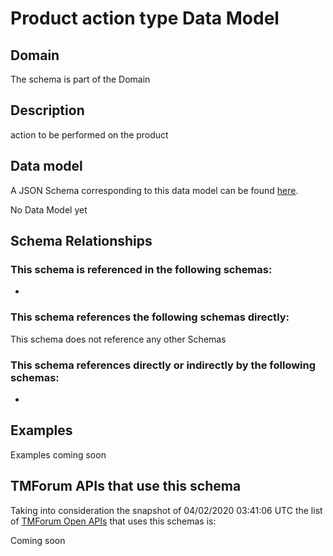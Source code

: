 # Product action type Data Model

## Domain

The  schema is part of the  Domain

## Description

action to be performed on the product

## Data model

A JSON Schema corresponding to this data model can be found
[here](https://github.com/tmforum-rand/schemas/blob/candidates/Product/ProductActionType.schema.json).

No Data Model yet

## Schema Relationships

### This schema is referenced in the following schemas:

-

### This schema references the following schemas directly:

This schema does not reference any other Schemas

### This schema references directly or indirectly by the following schemas:

-



## Examples

Examples coming soon

## TMForum APIs that use this schema

Taking into consideration the snapshot of 04/02/2020 03:41:06 UTC the list of [TMForum Open APIs](https://www.tmforum.org/open-apis/) that uses this schemas is:

Coming soon